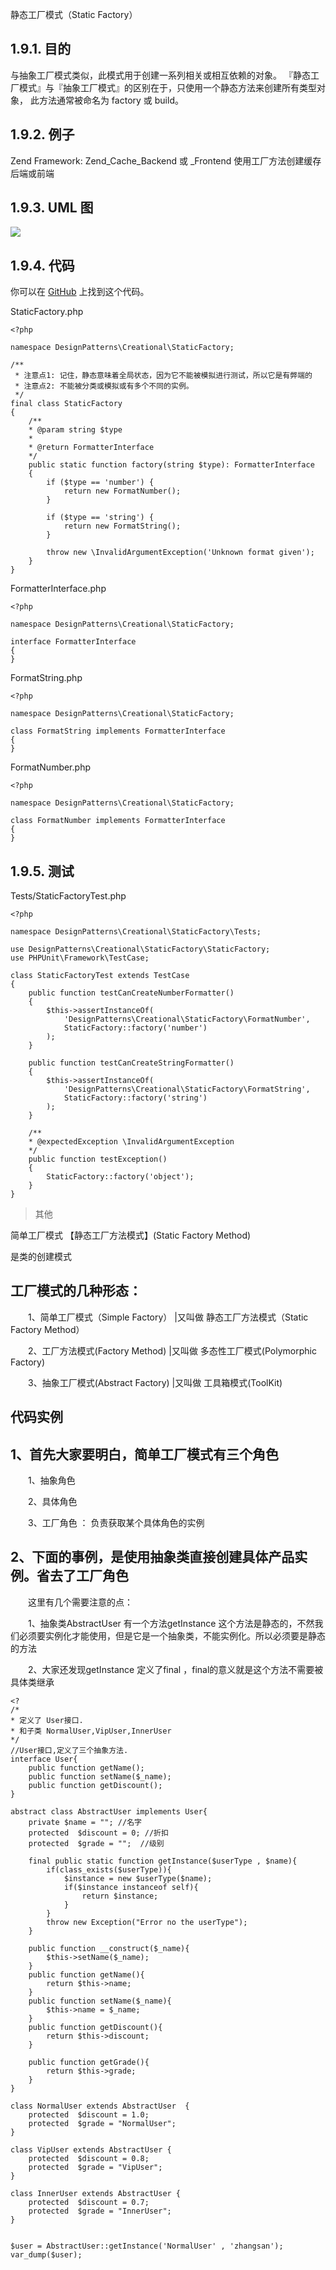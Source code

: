静态工厂模式（Static Factory）

## 1.9.1. 目的
与抽象工厂模式类似，此模式用于创建一系列相关或相互依赖的对象。 『静态工厂模式』与『抽象工厂模式』的区别在于，只使用一个静态方法来创建所有类型对象， 此方法通常被命名为 factory 或 build。

## 1.9.2. 例子
Zend Framework: Zend_Cache_Backend 或 _Frontend 使用工厂方法创建缓存后端或前端

## 1.9.3. UML 图
![](/000-imgs/wZFkQjM3UG.png)

## 1.9.4. 代码
你可以在 [GitHub](https://github.com/domnikl/DesignPatternsPHP/tree/master/Creational/StaticFactory) 上找到这个代码。

StaticFactory.php
```
<?php

namespace DesignPatterns\Creational\StaticFactory;

/**
 * 注意点1: 记住，静态意味着全局状态，因为它不能被模拟进行测试，所以它是有弊端的
 * 注意点2: 不能被分类或模拟或有多个不同的实例。
 */
final class StaticFactory
{
    /**
    * @param string $type
    *
    * @return FormatterInterface
    */
    public static function factory(string $type): FormatterInterface
    {
        if ($type == 'number') {
            return new FormatNumber();
        }

        if ($type == 'string') {
            return new FormatString();
        }

        throw new \InvalidArgumentException('Unknown format given');
    }
}
```

FormatterInterface.php
```
<?php

namespace DesignPatterns\Creational\StaticFactory;

interface FormatterInterface
{
}
```

FormatString.php
```
<?php

namespace DesignPatterns\Creational\StaticFactory;

class FormatString implements FormatterInterface
{
}
```

FormatNumber.php
```
<?php

namespace DesignPatterns\Creational\StaticFactory;

class FormatNumber implements FormatterInterface
{
}
```

## 1.9.5. 测试
Tests/StaticFactoryTest.php
```
<?php

namespace DesignPatterns\Creational\StaticFactory\Tests;

use DesignPatterns\Creational\StaticFactory\StaticFactory;
use PHPUnit\Framework\TestCase;

class StaticFactoryTest extends TestCase
{
    public function testCanCreateNumberFormatter()
    {
        $this->assertInstanceOf(
            'DesignPatterns\Creational\StaticFactory\FormatNumber',
            StaticFactory::factory('number')
        );
    }

    public function testCanCreateStringFormatter()
    {
        $this->assertInstanceOf(
            'DesignPatterns\Creational\StaticFactory\FormatString',
            StaticFactory::factory('string')
        );
    }

    /**
    * @expectedException \InvalidArgumentException
    */
    public function testException()
    {
        StaticFactory::factory('object');
    }
}
```

>其他

简单工厂模式 【静态工厂方法模式】(Static Factory Method)

是类的创建模式

## 工厂模式的几种形态：
　　1、简单工厂模式（Simple Factory） |又叫做  静态工厂方法模式（Static Factory Method）

　　2、工厂方法模式(Factory Method)	|又叫做	多态性工厂模式(Polymorphic Factory)

　　3、抽象工厂模式(Abstract Factory)	|又叫做	工具箱模式(ToolKit)
## 代码实例
## 1、首先大家要明白，简单工厂模式有三个角色

　　1、抽象角色

　　2、具体角色

　　3、工厂角色 ： 负责获取某个具体角色的实例

## 2、下面的事例，是使用抽象类直接创建具体产品实例。省去了工厂角色

　　这里有几个需要注意的点：

　　1、抽象类AbstractUser 有一个方法getInstance 这个方法是静态的，不然我们必须要实例化才能使用，但是它是一个抽象类，不能实例化。所以必须要是静态的方法

　　2、大家还发现getInstance 定义了final ，final的意义就是这个方法不需要被具体类继承

```
<?
/*
* 定义了 User接口.
* 和子类 NormalUser,VipUser,InnerUser 
*/
//User接口,定义了三个抽象方法.
interface User{
    public function getName();
    public function setName($_name);
    public function getDiscount();
}

abstract class AbstractUser implements User{
    private $name = ""; //名字
    protected  $discount = 0; //折扣
    protected  $grade = "";  //级别
    
    final public static function getInstance($userType , $name){
        if(class_exists($userType)){
            $instance = new $userType($name);
            if($instance instanceof self){
                return $instance;
            }
        }
        throw new Exception("Error no the userType");
    }

    public function __construct($_name){
        $this->setName($_name);
    }
    public function getName(){
        return $this->name;
    }
    public function setName($_name){
        $this->name = $_name;
    }
    public function getDiscount(){
        return $this->discount;
    }
    
    public function getGrade(){
        return $this->grade;
    }
}

class NormalUser extends AbstractUser  {
    protected  $discount = 1.0;
    protected  $grade = "NormalUser";
}

class VipUser extends AbstractUser {
    protected  $discount = 0.8;
    protected  $grade = "VipUser";
}

class InnerUser extends AbstractUser {
    protected  $discount = 0.7;
    protected  $grade = "InnerUser";
}


$user = AbstractUser::getInstance('NormalUser' , 'zhangsan');
var_dump($user);
```